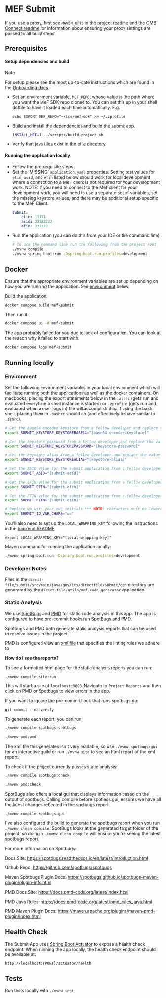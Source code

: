 # MEF Submit

If you use a proxy, first see `MAVEN_OPTS` in [the project readme](../README.md#important-configuration-variables) and [the OMB Connect readme](../README-omb-connect.md) for information about ensuring your proxy settings are passed to all build steps.

## Prerequisites

#### Setup dependencies and build

> [!NOTE]
> For setup please see the most up-to-date instructions which are found in the [Onboarding docs](../../ONBOARDING.md).

- Set an environment variable, `MEF_REPO`, whose value is the path where you want the MeF SDK repo cloned to. You can
set this up in your shell dotfile to have it loaded each time automatically. E.g.

    ```shell
    echo EXPORT MEF_REPO="~/irs/mef-sdk" >> ~/.zprofile
    ```

- Build and install the dependencies and build the submit app.

    ```sh
    INSTALL_MEF=1 ../scripts/build-project.sh
    ```

- Verify that java files exist in [the efile directory](./src/main/java/gov/irs/directfile/submit/xml/gov/irs/efile)

#### Running the application locally
- Follow the pre-requisite steps
- Set the 'MISSING' `application.yaml` properties. Setting test values for `etin`, `asid`, and `efin` listed below should work for local development where a connection to a MeF client is not required for your development work.
    NOTE: If you need to connect to the Mef client for your development work, you will need to use a separate set of variables, set the missing keystore values, and there may be additional setup specific to the MeF Client.
    ```yaml
    submit:
        etin: 11111
        asid: 22222222
        efin: 333333
    ```
- Run the application (you can do this from your IDE or the command line)
    ```sh
    # To use the command line run the following from the project root
    ./mvnw compile
    ./mvnw spring-boot:run -Dspring-boot.run.profiles=development
    ```
## Docker

Ensure that the appropriate environment variables are set up depending on how you are running the application.
See [environment](#environment) below.

Build the application:

```bash
docker compose build mef-submit
```

Then run it:

```bash
docker compose up -d mef-submit
```

The app probably failed for you due to lack of configuration.  You can look at the reason why it failed to start with:

```bash
docker compose logs mef-submit
```

## Running locally

### Environment

Set the following environment variables in your local environment which will facilitate running both the applications as well as the docker containers.  On macbooks, placing the export statements below in the `.zshrc` (gets run and evaluated everytime a shell instance is started) or `.zprofile` (gets run and evaluated when a user logs in) file will accomplish this.  If using the bash shell, placing them in `.bashrc` should do (and effectively behave similar to `.zshrc`).

```sh
# Get the base64 encoded keystore from a fellow developer and replace the value in between quotes with the actual value
export SUBMIT_KEYSTORE_KEYSTOREBASE64="[base64-encoded-keystore]"

# Get the keystore password from a fellow developer and replace the value in between quotes with the actual value
export SUBMIT_KEYSTORE_KEYSTOREPASSWORD="[keystore-password]"

# Get the keystore alias from a fellow developer and replace the value in between quotes with the actual value
export SUBMIT_KEYSTORE_KEYSTOREALIAS="[keystore-alias]"

# Get the ASID value for the submit application from a fellow developer and replace the value in between quotes with the actual value
export SUBMIT_ASID="[submit-asid]"

# Get the EFIN value for the submit application from a fellow developer and replace the value in between quotes with the actual value
export SUBMIT_EFIN="[submit-efin]"

# Get the ETIN value for the submit application from a fellow developer and replace the value in between quotes with the actual value
export SUBMIT_ETIN="[submit-etin]"

# Replace wa with your own initials *** NOTE: characters must be lowercase ***
export SUBMIT_ID_VAR_CHARS="wa"
```

You'll also need to set up the `LOCAL_WRAPPING_KEY` following the instructions in the [backend README](../backend/README.md#initial-setup)
```
export LOCAL_WRAPPING_KEY="[local-wrapping-key]"
```

Maven command for running the application locally:

```sh
./mvnw spring-boot:run -Dspring-boot.run.profiles=development
```

### Developer Notes:
Files in the `direct-file/submit/src/main/java/gov/irs/directfile/submit/gen` directory are generated by the `direct-file/utils/mef-code-generator` application.


### Static Analysis
We use [SpotBugs](https://spotbugs.readthedocs.io/en/stable/bugDescriptions.html) and [PMD](https://pmd.github.io/pmd/index.html) for static code analysis in this app. The app is configured to have pre-commit hooks
run SpotBugs and PMD.

Spotbugs and PMD both generate static analysis reports that can be used to resolve issues in the project.

PMD is configured view an [xml file](src/main/resources/pmd/static-analysis-ruleset.xml) that specifies the linting rules we adhere to

**How do I see the reports?**

To see a formatted html page for the static analysis reports you can run:

```bash
./mvnw compile site:run
```
This will start a site at `localhost:9898`. Navigate to `Project Reports` and then click on PMD or Spotbugs to view errors in the app.


If you want to ignore the pre-commit hook that runs spotbugs do:

`git commit --no-verify`



To generate each  report, you can run:
```bash
./mvnw compile spotbugs:spotbugs
```

```bash
./mvnw pmd:pmd
```
The xml file this generates isn't very readable, so use `./mvnw spotbugs:gui` for an interactive guild or run `./mvnw site` to see an html report of the xml report.

To check if the project currently passes static analysis:
```bash
./mvnw compile spotbugs:check
```

```bash
./mvnw pmd:check
```
SpotBugs also offers a local gui that displays information based on the output of spotbugs. Calling compile before spotless:gui, ensures
we have all the latest changes reflected in the spotbugs report.

```bash
./mvnw compile spotbugs:gui
```

I've also configured the build to generate the spotbugs report when you run `./mvnw clean compile`. SpotBugs looks at the generated target folder
of the project, so doing a `./mvnw clean compile` will ensure you're seeing the latest spotbugs report.

For more information on Spotbugs:

Docs Site: https://spotbugs.readthedocs.io/en/latest/introduction.html

Github Repo: https://github.com/spotbugs/spotbugs

Maven Spotbugs Plugin Docs: https://spotbugs.github.io/spotbugs-maven-plugin/plugin-info.html

PMD Docs Site: https://docs.pmd-code.org/latest/index.html

PMD Java Rules: https://docs.pmd-code.org/latest/pmd_rules_java.html

PMD Maven Plugin Docs: https://maven.apache.org/plugins/maven-pmd-plugin/index.html
## Health Check
The Submit App uses [Spring Boot Actuator](https://docs.spring.io/spring-boot/docs/2.5.6/reference/html/actuator.html#actuator.endpoints.enabling) to expose a health check endpoint. 
When running the app locally, the health check endpoint should be available at:

```text
http://localhost:{PORT}/actuator/health
```


## Tests

Run tests locally with `./mvnw test`
